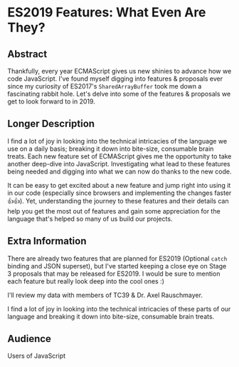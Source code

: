 # ES2019 Features: What Even Are They?

## Abstract
Thankfully, every year ECMAScript gives us new shinies to advance how we code JavaScript. I've found myself digging into features & proposals ever since my curiosity of ES2017's `SharedArrayBuffer` took me down a fascinating rabbit hole. Let's delve into some of the features & proposals we get to look forward to in 2019.


## Longer Description
I find a lot of joy in looking into the technical intricacies of the language we use on a daily basis; breaking it down into bite-size, consumable brain treats. Each new feature set of ECMAScript gives me the opportunity to take another deep-dive into JavaScript. Investigating what lead to these features being needed and digging into what we can now do thanks to the new code. 

It can be easy to get excited about a new feature and jump right into using it in our code (especially since browsers and implementing the changes faster 👍👍). Yet, understanding the journey to these features and their details can help you get the most out of features and gain some appreciation for the language that's helped so many of us build our projects.

## Extra Information
There are already two features that are planned for ES2019 (Optional `catch` binding and JSON superset), but I've started keeping a close eye on Stage 3 proposals that may be released for ES2019. I would be sure to mention each feature but really look deep into the cool ones :)

I'll review my data with members of TC39 & Dr. Axel Rauschmayer.

I find a lot of joy in looking into the technical intricacies of these parts of our language and breaking it down into bite-size, consumable brain treats.

## Audience
Users of JavaScript
